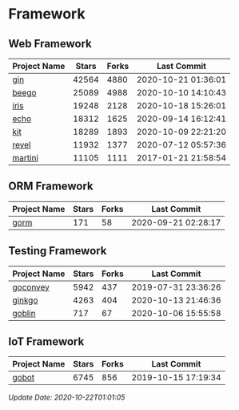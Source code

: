 # Framework

## Web Framework
| Project Name | Stars | Forks | Last Commit |
| ------------ | ----- | ----- | ----------- |
| [gin](https://github.com/gin-gonic/gin) | 42564 | 4880 | 2020-10-21 01:36:01 |
| [beego](https://github.com/astaxie/beego) | 25089 | 4988 | 2020-10-10 14:10:43 |
| [iris](https://github.com/kataras/iris) | 19248 | 2128 | 2020-10-18 15:26:01 |
| [echo](https://github.com/labstack/echo) | 18312 | 1625 | 2020-09-14 16:12:41 |
| [kit](https://github.com/go-kit/kit) | 18289 | 1893 | 2020-10-09 22:21:20 |
| [revel](https://github.com/revel/revel) | 11932 | 1377 | 2020-07-12 05:57:36 |
| [martini](https://github.com/go-martini/martini) | 11105 | 1111 | 2017-01-21 21:58:54 |

## ORM Framework
| Project Name | Stars | Forks | Last Commit |
| ------------ | ----- | ----- | ----------- |
| [gorm](https://github.com/jinzhu/gorm) | 171 | 58 | 2020-09-21 02:28:17 |

## Testing Framework
| Project Name | Stars | Forks | Last Commit |
| ------------ | ----- | ----- | ----------- |
| [goconvey](https://github.com/smartystreets/goconvey) | 5942 | 437 | 2019-07-31 23:36:26 |
| [ginkgo](https://github.com/onsi/ginkgo) | 4263 | 404 | 2020-10-13 21:46:36 |
| [goblin](https://github.com/franela/goblin) | 717 | 67 | 2020-10-06 15:55:58 |

## IoT Framework
| Project Name | Stars | Forks | Last Commit |
| ------------ | ----- | ----- | ----------- |
| [gobot](https://github.com/hybridgroup/gobot) | 6745 | 856 | 2019-10-15 17:19:34 |

*Update Date: 2020-10-22T01:01:05*